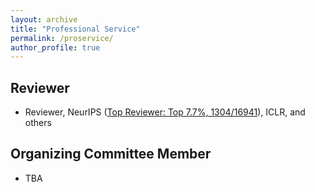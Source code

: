 ```yaml
---
layout: archive
title: "Professional Service"
permalink: /proservice/
author_profile: true
---
```


## Reviewer
- Reviewer, NeurIPS (<a href="https://elifesciences.org/articles/91129">Top Reviewer: Top 7.7%, 1304/16941</a>), ICLR, and others
<!-- Served as a peer reviewer for top-tier machine learning conferences, including NeurIPS, ICLR, and AISTATS. -->

## Organizing Committee Member
- TBA
<!-- Contributed to the organization and coordination of the International Joint Conference on Biometrics (IJCB) 2025, a premier conference in the field of biometrics. -->
